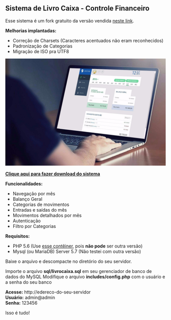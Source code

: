 ## Sistema de Livro Caixa - Controle Financeiro

Esse sistema é um fork gratuito da versão vendida [neste link](https://temdetudoscript.com/item/Script-Php-Livro-Caixa-%252d-Simple-Lc-%252d-100%25.html).

**Melhorias implantadas:**
* Correção de Charsets (Caracteres acentuados não eram reconhecidos)
* Padronização de Categorias
* Migração de ISO pra UTF8

![](https://raw.githubusercontent.com/AprendendoLinux/livro-caixa/main/img/all/controle-financeiro.jpg)

**[Clique aqui para fazer download do sistema](https://github.com/AprendendoLinux/livro-caixa/releases/download/1.3.5/livro-caixa.tar.gz)**

**Funcionalidades:**
* Navegação por mês
* Balanço Geral
* Categorias de movimentos
* Entradas e saídas do mês
* Movimentos detalhados por mês
* Autenticação
* Filtro por Categorias

**Requisitos:**
* PHP 5.6 (Use [esse contêiner](https://hub.docker.com/r/aprendendolinux/php5.6.40-apache), pois **não pode** ser outra versão)
* Mysql (ou MariaDB) Server 5.7 (Não testei com outra versão)

Baixe o arquivo e descompacte no diretório do seu servidor.

Importe o arquivo **sql/livrocaixa.sql** em seu gerenciador de banco de dados do MySQL
Modifique o arquivo **includes/config.php** com o usuário e a senha do seu banco

**Acesse:** http://edereco-do-seu-servidor \
**Usuário:** admin@admin \
**Senha:** 123456

Isso é tudo!
